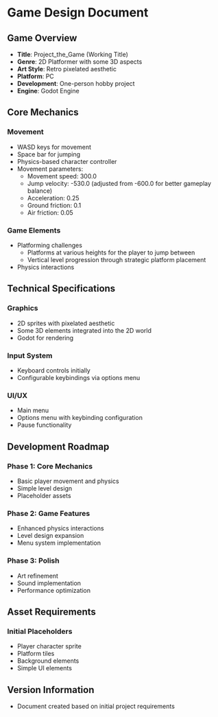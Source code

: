 # Game Design Document

## Game Overview
- **Title**: Project_the_Game (Working Title)
- **Genre**: 2D Platformer with some 3D aspects
- **Art Style**: Retro pixelated aesthetic
- **Platform**: PC
- **Development**: One-person hobby project
- **Engine**: Godot Engine

## Core Mechanics

### Movement
- WASD keys for movement
- Space bar for jumping
- Physics-based character controller
- Movement parameters:
  - Movement speed: 300.0
  - Jump velocity: -530.0 (adjusted from -600.0 for better gameplay balance)
  - Acceleration: 0.25
  - Ground friction: 0.1
  - Air friction: 0.05

### Game Elements
- Platforming challenges
  - Platforms at various heights for the player to jump between
  - Vertical level progression through strategic platform placement
- Physics interactions

## Technical Specifications

### Graphics
- 2D sprites with pixelated aesthetic
- Some 3D elements integrated into the 2D world
- Godot for rendering

### Input System
- Keyboard controls initially
- Configurable keybindings via options menu

### UI/UX
- Main menu
- Options menu with keybinding configuration
- Pause functionality

## Development Roadmap

### Phase 1: Core Mechanics
- Basic player movement and physics
- Simple level design
- Placeholder assets

### Phase 2: Game Features
- Enhanced physics interactions
- Level design expansion
- Menu system implementation

### Phase 3: Polish
- Art refinement
- Sound implementation
- Performance optimization

## Asset Requirements

### Initial Placeholders
- Player character sprite
- Platform tiles
- Background elements
- Simple UI elements

## Version Information
- Document created based on initial project requirements